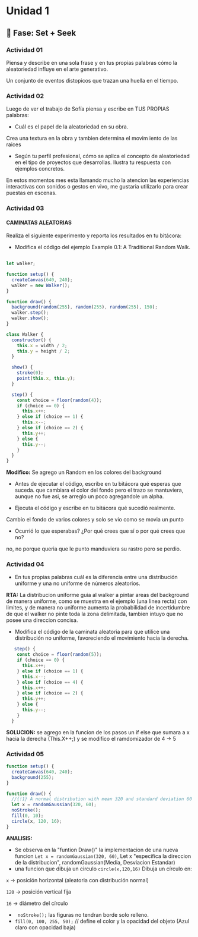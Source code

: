 # Unidad 1

## 🔎 Fase: Set + Seek

### Actividad 01

Piensa y describe en una sola frase y en tus propias palabras cómo la aleatoriedad influye en el arte generativo.

Un conjunto de eventos distopicos que trazan una huella en el tiempo.

### Actividad 02

Luego de ver el trabajo de Sofía piensa y escribe en TUS PROPIAS palabras:

- Cuál es el papel de la aleatoriedad en su obra.

Crea una textura en la obra y tambien determina el movim iento de las raices
  
- Según tu perfil profesional, cómo se aplica el concepto de aleatoriedad en el tipo de proyectos que desarrollas. Ilustra tu respuesta con ejemplos concretos.

En estos momentos mes esta llamando mucho la atencion las experiencias interactivas con sonidos o gestos en vivo, me gustaria utilizarlo para crear puestas en escenas.

### Actividad 03
#### CAMINATAS ALEATORIAS

Realiza el siguiente experimento y reporta los resultados en tu bitácora:

* Modifica el código del ejemplo Example 0.1: A Traditional Random Walk.

``` js
  
let walker;

function setup() {
  createCanvas(640, 240);
  walker = new Walker();
}

function draw() {
  background(random(255), random(255), random(255), 150);
  walker.step();
  walker.show();
}

class Walker {
  constructor() {
    this.x = width / 2;
    this.y = height / 2;
  }

  show() {
    stroke(0);
    point(this.x, this.y);
  }

  step() {
    const choice = floor(random(4));
    if (choice == 0) {
      this.x++;
    } else if (choice == 1) {
      this.x--;
    } else if (choice == 2) {
      this.y++;
    } else {
      this.y--;
    }
  }
}
```

**Modifico:** Se agrego un Random en los colores del background 
  
* Antes de ejecutar el código, escribe en tu bitácora qué esperas que suceda.
que cambiara el color del fondo pero el trazo se mantuviera, aunque no fue asi, se arreglo un poco agregandole un alpha.

* Ejecuta el código y escribe en tu bitácora qué sucedió realmente.

Cambio el fondo de varios colores y solo se vio como se movia un punto

* Ocurrió lo que esperabas? ¿Por qué crees que sí o por qué crees que no?

no, no porque queria que le punto manduviera su rastro pero se perdio.

### Actividad 04

* En tus propias palabras cuál es la diferencia entre una distribución uniforme y una no uniforme de números aleatorios.

**RTA:** La distribucion uniforme guia al walker a pintar areas del background de manera uniforme, como se muestra en el ejemplo (una linea recta) con limites, y de manera no uniforme aumenta la probabilidad de incertidumbre de que el walker no pinte toda la zona delimitada, tambien intuyo que no posee una direccion concisa.

* Modifica el código de la caminata aleatoria para que utilice una distribución no uniforme, favoreciendo el movimiento hacia la derecha.
``` js
   step() {
    const choice = floor(random(5));
    if (choice == 0) {
      this.x++;
    } else if (choice == 1) {
      this.x--;
    } else if (choice == 4) {
      this.x++;
    } else if (choice == 2) {
      this.y++;
    } else {
      this.y--;
    }
  }
```
**SOLUCION:** se agrego en la funcion de los pasos un if else que sumara a x hacia la derecha (This.X++;) y se modifico el ramdomizador de 4 -> 5

### Actividad 05
``` js
function setup() {
  createCanvas(640, 240);
  background(255);
}

function draw() {
  //{!1} A normal distribution with mean 320 and standard deviation 60
  let x = randomGaussian(320, 60);
  noStroke();
  fill(0, 10);
  circle(x, 120, 16);
}
```
**ANALISIS:** 

* Se observa en la "funtion Draw()" la implementacion de una nueva funcion `Let x = randomGaussian(320, 60)`, Let x "especifica la direccion de la distribucion", randomGaussian(Media, Desviacion Estandar)
* una funcion que dibuja un circulo `circle(x,120,16)`
  Dibuja un círculo en:

`x` → posición horizontal (aleatoria con distribución normal)

`120` → posición vertical fija

`16` → diámetro del círculo
* ` noStroke();` las figuras no tendran borde solo relleno.
* `fill(0, 100, 255, 50);` // define el color y la opacidad del objeto (Azul claro con opacidad baja)

